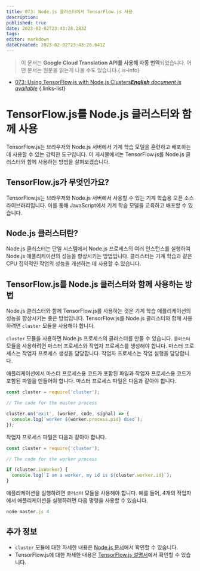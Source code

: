 ```yaml
---
title: 073: Node.js 클러스터에서 TensorFlow.js 사용
description: 
published: true
date: 2023-02-02T23:43:28.283Z
tags: 
editor: markdown
dateCreated: 2023-02-02T23:43:26.641Z
---
```


> 이 문서는 **Google Cloud Translation API를 사용해 자동 번역**되었습니다.
어떤 문서는 원문을 읽는게 나을 수도 있습니다.{.is-info}



- [073: Using TensorFlow.js with Node.js Clusters***English** document is available*](/en/Knowledge-base/TensorFlow-js/Learning/073-using-tensorflow-js-with-node-js-clusters)
{.links-list}


# TensorFlow.js를 Node.js 클러스터와 함께 사용

TensorFlow.js는 브라우저와 Node.js 서버에서 기계 학습 모델을 훈련하고 배포하는 데 사용할 수 있는 강력한 도구입니다. 이 게시물에서는 TensorFlow.js를 Node.js 클러스터와 함께 사용하는 방법을 살펴보겠습니다.

## TensorFlow.js가 무엇인가요?

TensorFlow.js는 브라우저와 Node.js 서버에서 사용할 수 있는 기계 학습용 오픈 소스 라이브러리입니다. 이를 통해 JavaScript에서 기계 학습 모델을 교육하고 배포할 수 있습니다.

## Node.js 클러스터란?

Node.js 클러스터는 단일 시스템에서 Node.js 프로세스의 여러 인스턴스를 실행하여 Node.js 애플리케이션의 성능을 향상시키는 방법입니다. 클러스터는 기계 학습과 같은 CPU 집약적인 작업의 성능을 개선하는 데 사용할 수 있습니다.

## TensorFlow.js를 Node.js 클러스터와 함께 사용하는 방법

Node.js 클러스터와 함께 TensorFlow.js를 사용하는 것은 기계 학습 애플리케이션의 성능을 향상시키는 좋은 방법입니다. TensorFlow.js를 Node.js 클러스터와 함께 사용하려면 `cluster` 모듈을 사용해야 합니다.

`cluster` 모듈을 사용하면 Node.js 프로세스의 클러스터를 만들 수 있습니다. `클러스터` 모듈을 사용하려면 마스터 프로세스와 작업자 프로세스를 생성해야 합니다. 마스터 프로세스는 작업자 프로세스 생성을 담당합니다. 작업자 프로세스는 작업 실행을 담당합니다.

애플리케이션에서 마스터 프로세스용 코드가 포함된 파일과 작업자 프로세스용 코드가 포함된 파일을 만들어야 합니다. 마스터 프로세스 파일은 다음과 같아야 합니다.

```javascript
const cluster = require('cluster');

// The code for the master process

cluster.on('exit', (worker, code, signal) => {
  console.log(`worker ${worker.process.pid} died`);
});

```

작업자 프로세스 파일은 다음과 같아야 합니다.

```javascript
const cluster = require('cluster');

// The code for the worker process

if (cluster.isWorker) {
  console.log(`I am a worker, my id is ${cluster.worker.id}`);
}

```

애플리케이션을 실행하려면 `클러스터` 모듈을 사용해야 합니다. 예를 들어, 4개의 작업자에서 애플리케이션을 실행하려면 다음 명령을 사용할 수 있습니다.

```javascript
node master.js 4
```

## 추가 정보

- `cluster` 모듈에 대한 자세한 내용은 [Node.js 문서](https://nodejs.org/api/cluster.html)에서 확인할 수 있습니다.
- TensorFlow.js에 대한 자세한 내용은 [TensorFlow.js 설명서](https://js.tensorflow.org/)에서 확인할 수 있습니다.